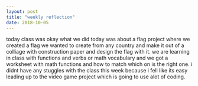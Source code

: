 ```yaml
---
layout: post
title: "weekly reflection"
date: 2018-10-05
---
```



today class was okay what we did today was about a flag project where we created a flag we wanted to create from any country and make it out of a colliage with construction paper and design the flag with it. we are learning in class with functions and verbs or math vocabulary and we got a worksheet with math functions and how to match which on is the right one. i didnt have any stuggles with the class this week because i fell like its easy leading up to the video game project which is going to use alot of coding.
